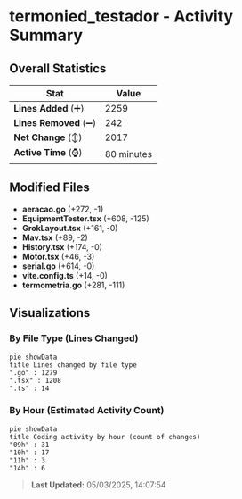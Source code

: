 # termonied_testador - Activity Summary 

## Overall Statistics

| Stat                   | Value                                                             |
| ---------------------- | ----------------------------------------------------------------- |
| **Lines Added** (➕)   | 2259                                          |
| **Lines Removed** (➖) | 242                                        |
| **Net Change** (↕)    | 2017                |
| **Active Time** (⌚)   | 80 minutes |


## Modified Files
- **aeracao.go** (+272, -1)
- **EquipmentTester.tsx** (+608, -125)
- **GrokLayout.tsx** (+161, -0)
- **Mav.tsx** (+89, -2)
- **History.tsx** (+174, -0)
- **Motor.tsx** (+46, -3)
- **serial.go** (+614, -0)
- **vite.config.ts** (+14, -0)
- **termometria.go** (+281, -111)

## Visualizations

### By File Type (Lines Changed)

```mermaid
pie showData
title Lines changed by file type
".go" : 1279
".tsx" : 1208
".ts" : 14
```

### By Hour (Estimated Activity Count)

```mermaid
pie showData
title Coding activity by hour (count of changes)
"09h" : 31
"10h" : 17
"11h" : 3
"14h" : 6
```


> **Last Updated:** 05/03/2025, 14:07:54